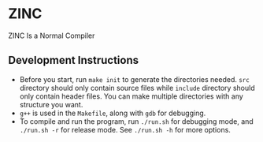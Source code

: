 # ZINC
ZINC Is a Normal Compiler

## Development Instructions
* Before you start, run `make init` to generate the directories needed. `src` directory should only contain source files while `include` directory should only contain header files. You can make multiple directories with any structure you want.
* `g++` is used in the `Makefile`, along with `gdb` for debugging.
* To compile and run the program, run `./run.sh` for debugging mode, and `./run.sh -r` for release mode. See `./run.sh -h` for more options.
